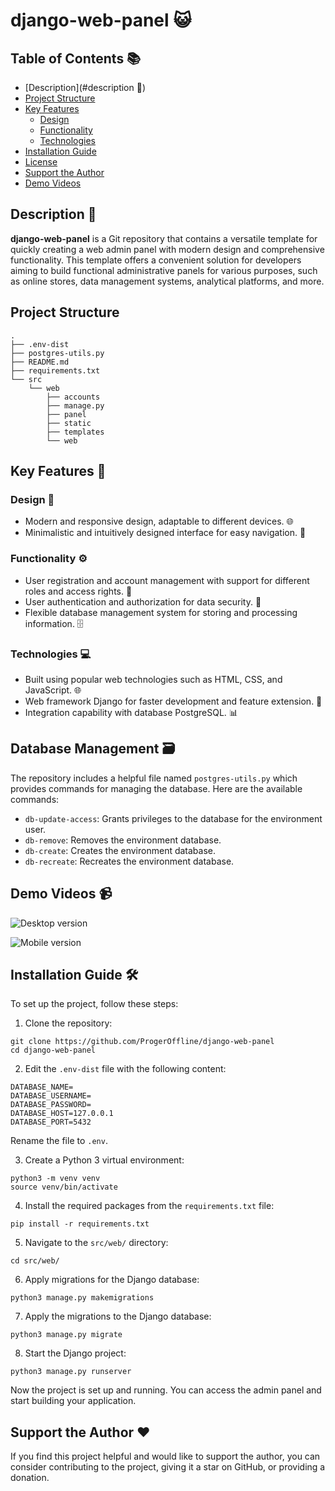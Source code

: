 # django-web-panel 😺

## Table of Contents 📚

- [Description](#description 📜)
- [Project Structure](#project-structure-)
- [Key Features](#key-features-)
  - [Design](#design)
  - [Functionality](#functionality)
  - [Technologies](#technologies)
- [Installation Guide](#installation-guide)
- [License](#license)
- [Support the Author](#support-the-author)
- [Demo Videos](#demo-videos)

## Description 📜
**django-web-panel** is a Git repository that contains a versatile template for quickly creating a web admin panel with modern design and comprehensive functionality. This template offers a convenient solution for developers aiming to build functional administrative panels for various purposes, such as online stores, data management systems, analytical platforms, and more.

## Project Structure

```
.
├── .env-dist
├── postgres-utils.py
├── README.md
├── requirements.txt
└── src
    └── web
        ├── accounts
        ├── manage.py
        ├── panel
        ├── static
        ├── templates
        └── web
```

## Key Features 🚀

### Design 🎨
- Modern and responsive design, adaptable to different devices. 🌐
- Minimalistic and intuitively designed interface for easy navigation. 🧭

### Functionality ⚙️
- User registration and account management with support for different roles and access rights. 👥
- User authentication and authorization for data security. 🔐
- Flexible database management system for storing and processing information. 🗄️

### Technologies 💻
- Built using popular web technologies such as HTML, CSS, and JavaScript. 🌐
- Web framework Django for faster development and feature extension. 🐍
- Integration capability with database PostgreSQL. 📊

## Database Management 🗃️

The repository includes a helpful file named `postgres-utils.py` which provides commands for managing the database. Here are the available commands:

- `db-update-access`: Grants privileges to the database for the environment user.
- `db-remove`: Removes the environment database.
- `db-create`: Creates the environment database.
- `db-recreate`: Recreates the environment database.

## Demo Videos 📹

![Desktop version](https://github.com/ProgerOffline/django-admin-panel-template/assets/70508510/67b89466-4764-4d66-8192-b1def6ad8078)

![Mobile version](https://github.com/ProgerOffline/django-admin-panel-template/assets/70508510/cd2919a0-585c-4ed5-b3a3-0c903077f4a9)


## Installation Guide 🛠️

To set up the project, follow these steps:

1. Clone the repository:
```Shell
git clone https://github.com/ProgerOffline/django-web-panel
cd django-web-panel
```

2. Edit the `.env-dist` file with the following content:
```python3
DATABASE_NAME=
DATABASE_USERNAME=
DATABASE_PASSWORD=
DATABASE_HOST=127.0.0.1
DATABASE_PORT=5432
```

Rename the file to `.env`.

3. Create a Python 3 virtual environment:
```Shell
python3 -m venv venv
source venv/bin/activate
```

4. Install the required packages from the `requirements.txt` file:
```Shell
pip install -r requirements.txt
```

5. Navigate to the `src/web/` directory:
```Shell
cd src/web/
```

6. Apply migrations for the Django database:
```Shell
python3 manage.py makemigrations
```

7. Apply the migrations to the Django database:
```Shell
python3 manage.py migrate
```

8. Start the Django project:
```Shell
python3 manage.py runserver
```
Now the project is set up and running. You can access the admin panel and start building your application.

## Support the Author ❤️

If you find this project helpful and would like to support the author, you can consider contributing to the project, giving it a star on GitHub, or providing a donation.
